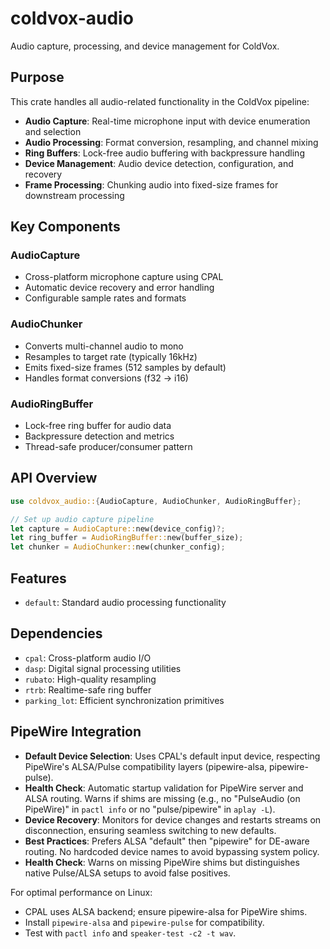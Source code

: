 # coldvox-audio

Audio capture, processing, and device management for ColdVox.

## Purpose

This crate handles all audio-related functionality in the ColdVox pipeline:

- **Audio Capture**: Real-time microphone input with device enumeration and selection
- **Audio Processing**: Format conversion, resampling, and channel mixing
- **Ring Buffers**: Lock-free audio buffering with backpressure handling
- **Device Management**: Audio device detection, configuration, and recovery
- **Frame Processing**: Chunking audio into fixed-size frames for downstream processing

## Key Components

### AudioCapture
- Cross-platform microphone capture using CPAL
- Automatic device recovery and error handling
- Configurable sample rates and formats

### AudioChunker
- Converts multi-channel audio to mono
- Resamples to target rate (typically 16kHz)
- Emits fixed-size frames (512 samples by default)
- Handles format conversions (f32 → i16)

### AudioRingBuffer
- Lock-free ring buffer for audio data
- Backpressure detection and metrics
- Thread-safe producer/consumer pattern

## API Overview

```rust
use coldvox_audio::{AudioCapture, AudioChunker, AudioRingBuffer};

// Set up audio capture pipeline
let capture = AudioCapture::new(device_config)?;
let ring_buffer = AudioRingBuffer::new(buffer_size);
let chunker = AudioChunker::new(chunker_config);
```

## Features

- `default`: Standard audio processing functionality

## Dependencies

- `cpal`: Cross-platform audio I/O
- `dasp`: Digital signal processing utilities
- `rubato`: High-quality resampling
- `rtrb`: Realtime-safe ring buffer
- `parking_lot`: Efficient synchronization primitives

## PipeWire Integration

- **Default Device Selection**: Uses CPAL's default input device, respecting PipeWire's ALSA/Pulse compatibility layers (pipewire-alsa, pipewire-pulse).
- **Health Check**: Automatic startup validation for PipeWire server and ALSA routing. Warns if shims are missing (e.g., no "PulseAudio (on PipeWire)" in `pactl info` or no "pulse/pipewire" in `aplay -L`).
- **Device Recovery**: Monitors for device changes and restarts streams on disconnection, ensuring seamless switching to new defaults.
- **Best Practices**: Prefers ALSA "default" then "pipewire" for DE-aware routing. No hardcoded device names to avoid bypassing system policy.
- **Health Check**: Warns on missing PipeWire shims but distinguishes native Pulse/ALSA setups to avoid false positives.

For optimal performance on Linux:
- CPAL uses ALSA backend; ensure pipewire-alsa for PipeWire shims.
- Install `pipewire-alsa` and `pipewire-pulse` for compatibility.
- Test with `pactl info` and `speaker-test -c2 -t wav`.

